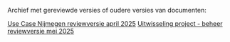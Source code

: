 Archief met gereviewde versies of oudere versies van documenten: 

[Use Case Nijmegen reviewversie april 2025](https://docs.crow.nl/use-cases-door/consultationversions/CR-use-cases-door_nijmegen-20250226.html)
[Uitwisseling project - beheer reviewversie mei 2025](https://docs.crow.nl/use-cases-door/consultationversions/CR-use-cases-door_project-beheer-20250521.html)